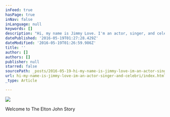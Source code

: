 ```yaml
---
inFeed: true
hasPage: true
inNav: false
inLanguage: null
keywords: []
description: "Hi, my name is Jimmy Love. I'm an actor, singer, and celebrity impersonator."
datePublished: '2016-05-19T01:27:28.429Z'
dateModified: '2016-05-19T01:26:59.986Z'
title: ''
author: []
authors: []
publisher: null
starred: false
sourcePath: _posts/2016-05-19-hi-my-name-is-jimmy-love-im-an-actor-singer-and-celebri.md
url: hi-my-name-is-jimmy-love-im-an-actor-singer-and-celebri/index.html
_type: Article

---
```

![](https://the-grid-user-content.s3-us-west-2.amazonaws.com/99cb1548-18df-45a1-8a88-5ff881bfed07.jpg)

Welcome to The Elton John Story